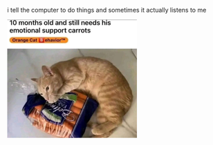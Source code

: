 i tell the computer to do things and sometimes it actually listens to me
<!--START_SECTION:update_image-->
<img src=https://raw.githubusercontent.com/sneakykestrel/sneakykestrel/main/.github/images/emotional-support-carrots.jpg height="" width="300" align=left alt=kitty />
<!--END_SECTION:update_image-->

